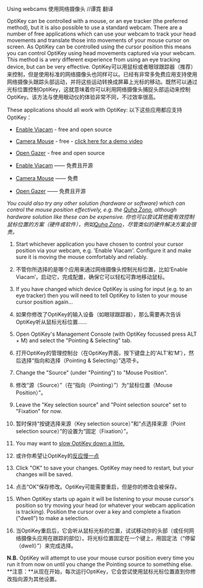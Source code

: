 Using webcams
使用网络摄像头    //谭霓  翻译

OptiKey can be controlled with a mouse, or an eye tracker (the preferred method), but it is also possible to use a standard webcam. There are a number of free applications which can use your webcam to track your head movements and translate those into movements of your mouse cursor on screen. As OptiKey can be controlled using the cursor position this means you can control OptiKey using head movements captured via your webcam. This method is a very different experience from using an eye tracking device, but can be very effective.
OptiKey可以用鼠标或者眼球跟踪器（推荐）来控制，但是使用标准的网络摄像头也同样可以。已经有非常多免费应用支持使用网络摄像头跟踪头部运动，并将这些运动转换成屏幕上光标的移动。既然可以通过光标位置控制OptiKey，这就意味着你可以利用网络摄像头捕捉头部运动来控制OptiKey。该方法与使用眼动仪的体验非常不同，不过效率很高。

These applications should all work with OptiKey:
以下这些应用都应支持OptiKey：
* [Enable Viacam](http://eviacam.sourceforge.net/index.php) - free and open source
* [Camera Mouse](http://www.cameramouse.org/) - free - [click here for a demo video](https://www.youtube.com/watch?v=BqHeZAkjTJs)
* [Open Gazer](http://www.inference.phy.cam.ac.uk/opengazer/) - free and open source

* [Enable Viacam](http://eviacam.sourceforge.net/index.php) —— 免费且开源
* [Camera Mouse](http://www.cameramouse.org/) —— 免费
* [Open Gazer](http://www.inference.phy.cam.ac.uk/opengazer/) —— 免费且开源

*You could also try any other solution (hardware or software) which can control the mouse position effectively, e.g. the [Quha Zono](http://www.quha.com/products-2/zono/), although hardware solution like these can be expensive.*
*你也可以尝试其他能有效控制鼠标位置的方案（硬件或软件），例如[Quha Zono](http://www.quha.com/products-2/zono/)，尽管类似的硬件解决方案会很贵。*

1. Start whichever application you have chosen to control your cursor position via your webcam, e.g. 'Enable Viacam'. Configure it and make sure it is moving the mouse comfortably and reliably.
1. 不管你所选择的是哪个应用来通过网络摄像头控制光标位置，比如‘Enable Viacam’，启动它，完成配置，确保它可以轻松可靠地移动鼠标。

2. If you have changed which device OptiKey is using for input (e.g. to an eye tracker) then you will need to tell OptiKey to listen to your mouse cursor position again...
2. 如果你修改了OptiKey的输入设备（如眼球跟踪器），那么需要再次告诉OptiKey听从鼠标光标位置......

3. Open OptiKey's Management Console (with OptiKey focussed press ALT + M) and select the "Pointing & Selecting" tab.
3. 打开OptiKey的管理控制台（在OptiKey界面，按下键盘上的‘ALT’和‘M’），然后选择“指向和选择（Pointing & Selecting）”选项卡。

4. Change the "Source" (under "Pointing") to "Mouse Position".
4. 修改“源（Source）”（在“指向（Pointing）”）为“鼠标位置（Mouse Position）”。

5. Leave the "Key selection source" and "Point selection source" set to "Fixation" for now.
5. 暂时保持“按键选择来源（Key selection source）”和“点选择来源（Point selection source）”的设置为“固定（Fixation）”。

6. You may want to [slow OptiKey down a little.](https://github.com/JuliusSweetland/OptiKey/wiki/Speed-up-&-slow-down)
6. 或许你希望让OptiKey的[反应慢一点](https://github.com/JuliusSweetland/OptiKey/wiki/Speed-up-&-slow-down)

7. Click "OK" to save your changes. OptiKey may need to restart, but your changes will be saved.
7. 点击“OK”保存修改。OptiKey可能需要重启，但是你的修改会被保存。

8. When OptiKey starts up again it will be listening to your mouse cursor's position so try moving your head (or whatever your webcam application is tracking). Position the cursor over a key and complete a fixation ("dwell") to make a selection.
8. 当OptiKey重启后，它会听从鼠标光标的位置，试试移动你的头部（或任何网络摄像头应用在跟踪的部位）。将光标位置固定在一个键上，用固定法（“停留（dwell）”）来完成选择。

**N.B.** OptiKey will attempt to use your mouse cursor position every time you run it from now on until you change the Pointing source to something else.
**注意：**从现在开始，每次运行OptiKey，它会尝试使用鼠标光标位置直到你修改指向源为其他设置。
